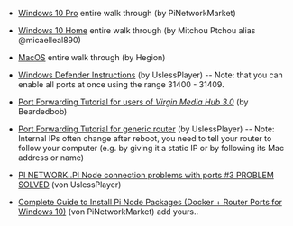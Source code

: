 * [Windows 10 Pro](https://www.youtube.com/watch?v=QBDQeNVRNak) entire walk through (by PiNetworkMarket)

* [Windows 10 Home](https://www.youtube.com/watch?v=D0__7Jw6i0w) entire walk through (by Mitchou Ptchou alias @micaelleal890)

* [MacOS](https://www.hegion.com/setup-guide-for-pi-node/) entire walk through (by Hegion)

* [Windows Defender Instructions](https://www.youtube.com/watch?v=FGTev_X9tXI) (by UslessPlayer) -- Note: that you can enable all ports at once using the range 31400 - 31409. 

* [Port Forwarding Tutorial for users of *Virgin Media Hub 3.0*](https://www.youtube.com/watch?v=WFzSKut0jO4) (by Beardedbob) 

* [Port Forwarding Tutorial for generic router](https://m.youtube.com/watch?v=S6fx8xvkenw&app=m&persist_app=1) (by UslessPlayer) -- Note: Internal IPs often change after reboot, you need to tell your router to follow your computer (e.g. by giving it a static IP or by following its Mac address or name)

* [PI NETWORK..PI Node connection problems with ports #3 PROBLEM SOLVED](https://youtu.be/Zp6iOM5RGAI) (von UslessPlayer)

* [Complete Guide to Install Pi Node Packages  (Docker + Router Ports for Windows 10)](https://www.youtube.com/watch?v=QBDQeNVRNak) (von PiNetworkMarket) add yours..